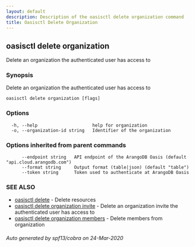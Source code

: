```yaml
---
layout: default
description: Description of the oasisctl delete organization command
title: Oasisctl Delete Organization
---
```

## oasisctl delete organization

Delete an organization the authenticated user has access to

### Synopsis

Delete an organization the authenticated user has access to

```
oasisctl delete organization [flags]
```

### Options

```
  -h, --help                     help for organization
  -o, --organization-id string   Identifier of the organization
```

### Options inherited from parent commands

```
      --endpoint string   API endpoint of the ArangoDB Oasis (default "api.cloud.arangodb.com")
      --format string     Output format (table|json) (default "table")
      --token string      Token used to authenticate at ArangoDB Oasis
```

### SEE ALSO

* [oasisctl delete](oasisctl_delete.md)	 - Delete resources
* [oasisctl delete organization invite](oasisctl_delete_organization_invite.md)	 - Delete an organization invite the authenticated user has access to
* [oasisctl delete organization members](oasisctl_delete_organization_members.md)	 - Delete members from organization

###### Auto generated by spf13/cobra on 24-Mar-2020
